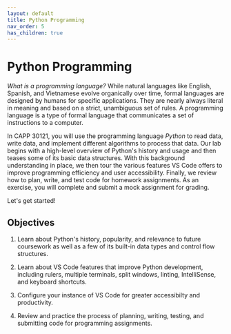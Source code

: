 ```yaml
---
layout: default
title: Python Programming
nav_order: 5
has_children: true
---
```


# Python Programming

_What is a programming language?_ While natural languages like English, Spanish, and Vietnamese evolve organically over time, formal languages are designed by humans for specific applications. They are nearly always literal in meaning and based on a strict, unambiguous set of rules. A programming language is a type of formal language that communicates a set of instructions to a computer.

In CAPP 30121, you will use the programming language _Python_ to read data, write data, and implement different algorithms to process that data. Our lab begins with a high-level overview of  Python's history and usage and then teases some of its basic data structures. With this background understanding in place, we then tour the various features VS Code offers to improve programming efficiency and user accessibility. Finally, we review how to plan, write, and test code for homework assignments. As an exercise, you will complete and submit a mock assignment for grading.

Let's get started!

## Objectives

1. Learn about Python's history, popularity, and relevance to future coursework as well as a few of its built-in data types and control flow structures.

2. Learn about VS Code features that improve Python development, including rulers, multiple terminals, split windows, linting, IntelliSense, and keyboard shortcuts.

3. Configure your instance of VS Code for greater accessibilty and productivity.

4. Review and practice the process of planning, writing, testing, and submitting code for programming assignments.
